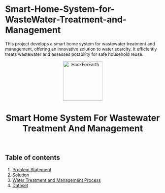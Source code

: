 # Smart-Home-System-for-WasteWater-Treatment-and-Management
This project develops a smart home system for wastewater treatment and management, offering an innovative solution to water scarcity. It efficiently treats wastewater and assesses potability for safe household reuse. 
<p align="center" style="display: flex; align-items: center; justify-content: center;">
 <img alt="HackForEarth" src="https://encrypted-tbn1.gstatic.com/images?q=tbn:ANd9GcTwro2K2PD-hUpyWczT-5eZCwmQBsGoUR0OmVavmn73XREGbq3n" width="128" height="128" style="margin-left: 10px; margin-right: 10px;">
</p>

<h1 align="center">Smart Home System For Wastewater Treatment And Management </h1>

<br> <!-- This adds space between the title and the table of contents -->

## Table of contents 
1. [Problem Statement](#🚩-problem-statement)
2. [Solution](#🎯-solution)
3. [Water Treatment and Management Process](#⏩-water-treatment-and-management-process)
4. [Dataset](#📊-dataset)
